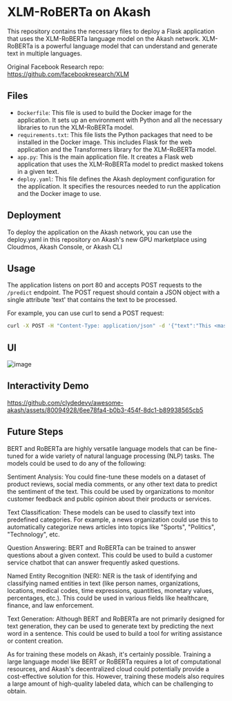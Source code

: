 # XLM-RoBERTa on Akash

This repository contains the necessary files to deploy a Flask application that uses the XLM-RoBERTa language model on the Akash network. XLM-RoBERTa is a powerful language model that can understand and generate text in multiple languages.

Original Facebook Research repo: https://github.com/facebookresearch/XLM

## Files

- `Dockerfile`: This file is used to build the Docker image for the application. It sets up an environment with Python and all the necessary libraries to run the XLM-RoBERTa model.
- `requirements.txt`: This file lists the Python packages that need to be installed in the Docker image. This includes Flask for the web application and the Transformers library for the XLM-RoBERTa model.
- `app.py`: This is the main application file. It creates a Flask web application that uses the XLM-RoBERTa model to predict masked tokens in a given text.
- `deploy.yaml`: This file defines the Akash deployment configuration for the application. It specifies the resources needed to run the application and the Docker image to use.

## Deployment

To deploy the application on the Akash network, you can use the deploy.yaml in this repository on Akash's new GPU marketplace using Cloudmos, Akash Console, or Akash CLI

## Usage

The application listens on port 80 and accepts POST requests to the `/predict` endpoint. The POST request should contain a JSON object with a single attribute 'text' that contains the text to be processed.

For example, you can use curl to send a POST request:

```bash
curl -X POST -H "Content-Type: application/json" -d '{"text":"This <mask> model can understand and generate text in multiple languages."}' http://your-akash-deployment-url/predict
```

## UI
![image](https://github.com/clydedevv/awesome-akash/assets/80094928/9e95fc83-edff-4419-9b7c-57cea0d9c61e)

## Interactivity Demo


https://github.com/clydedevv/awesome-akash/assets/80094928/6ee78fa4-b0b3-454f-8dc1-b89938565cb5


## Future Steps 
BERT and RoBERTa are highly versatile language models that can be fine-tuned for a wide variety of natural language processing (NLP) tasks. The models could be used to do any of the following:

Sentiment Analysis: You could fine-tune these models on a dataset of product reviews, social media comments, or any other text data to predict the sentiment of the text. This could be used by organizations to monitor customer feedback and public opinion about their products or services.

Text Classification: These models can be used to classify text into predefined categories. For example, a news organization could use this to automatically categorize news articles into topics like "Sports", "Politics", "Technology", etc.

Question Answering: BERT and RoBERTa can be trained to answer questions about a given context. This could be used to build a customer service chatbot that can answer frequently asked questions.

Named Entity Recognition (NER): NER is the task of identifying and classifying named entities in text (like person names, organizations, locations, medical codes, time expressions, quantities, monetary values, percentages, etc.). This could be used in various fields like healthcare, finance, and law enforcement.

Text Generation: Although BERT and RoBERTa are not primarily designed for text generation, they can be used to generate text by predicting the next word in a sentence. This could be used to build a tool for writing assistance or content creation.

As for training these models on Akash, it's certainly possible. Training a large language model like BERT or RoBERTa requires a lot of computational resources, and Akash's decentralized cloud could potentially provide a cost-effective solution for this. However, training these models also requires a large amount of high-quality labeled data, which can be challenging to obtain.
